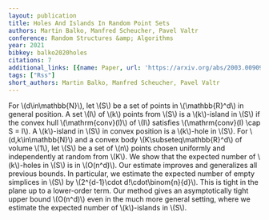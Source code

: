 ```yaml
---
layout: publication
title: Holes And Islands In Random Point Sets
authors: Martin Balko, Manfred Scheucher, Pavel Valtr
conference: Random Structures &amp; Algorithms
year: 2021
bibkey: balko2020holes
citations: 7
additional_links: [{name: Paper, url: 'https://arxiv.org/abs/2003.00909'}]
tags: ["Rss"]
short_authors: Martin Balko, Manfred Scheucher, Pavel Valtr
---
```

For \\(d\in\mathbb\{N\}\\), let \\(S\\) be a set of points in \\(\mathbb\{R\}^d\\) in general
position. A set \\(I\\) of \\(k\\) points from \\(S\\) is a \\(k\\)-island in \\(S\\) if the convex
hull \\(\mathrm\{conv\}(I)\\) of \\(I\\) satisfies \\(\mathrm\{conv\}(I) \cap S = I\\). A
\\(k\\)-island in \\(S\\) in convex position is a \\(k\\)-hole in \\(S\\).
  For \\(d,k\in\mathbb\{N\}\\) and a convex body \\(K\subseteq\mathbb\{R\}^d\\) of volume
\\(1\\), let \\(S\\) be a set of \\(n\\) points chosen uniformly and independently at
random from \\(K\\). We show that the expected number of \\(k\\)-holes in \\(S\\) is in
\\(O(n^d)\\). Our estimate improves and generalizes all previous bounds. In
particular, we estimate the expected number of empty simplices in \\(S\\) by
\\(2^\{d-1\}\cdot d!\cdot\binom\{n\}\{d\}\\). This is tight in the plane up to a
lower-order term.
  Our method gives an asymptotically tight upper bound \\(O(n^d)\\) even in the
much more general setting, where we estimate the expected number of \\(k\\)-islands
in \\(S\\).